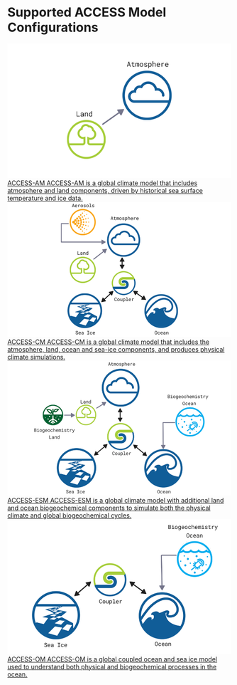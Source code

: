 # <div class="highlight-bg">Supported ACCESS Model Configurations</div>

<div class="card-container" style="flex-direction: column">
    <a href="access-am/" class="rectangular-card default-text-color" style="height:10em;">
            <div class="rectangular-card-image-container">
                <img src="../../assets/model-config-logos/configurations-without-titles/access-am.png" class="image-background img-cover"></img> 
            </div>
            <div class="rectangular-card-text-container">
                <span class="bold" >ACCESS-AM</span>
                <span>
                    ACCESS-AM is a global climate model that includes atmosphere and land components, driven by historical sea surface temperature and ice data.
                </span>
            </div>
    </a>
     <a href="access-cm/" class="rectangular-card default-text-color" style="height:10em;">
            <div class="rectangular-card-image-container">
                <img src="../../assets/model-config-logos/configurations-without-titles/access-cm.png" class="image-background img-cover"></img> 
            </div>
            <div class="rectangular-card-text-container">
                <span class="bold" >ACCESS-CM</span>
                <span>
                    ACCESS-CM is a global climate model that includes the atmosphere, land, ocean and sea-ice components, and produces physical climate simulations.
                </span>
            </div>
    </a>
    <a href="access-esm/" class="rectangular-card default-text-color" style="height:10em;">
            <div class="rectangular-card-image-container">
                <img src="../../assets/model-config-logos/configurations-without-titles/access-esm.png" class="image-background img-cover"></img> 
            </div>
            <div class="rectangular-card-text-container">
                <span class="bold" >ACCESS-ESM</span>
                <span>
                    ACCESS-ESM is a global climate model with additional land and ocean biogeochemical components to simulate both the physical climate and global biogeochemical cycles.
                </span>
            </div>
    </a>
    <a href="access-om/" class="rectangular-card default-text-color" style="height:10em;">
            <div class="rectangular-card-image-container">
                <img src="../../assets/model-config-logos/configurations-without-titles/access-om.png" class="image-background img-cover"></img> 
            </div>
            <div class="rectangular-card-text-container">
                <span class="bold" >ACCESS-OM</span>
                <span>
                    ACCESS-OM is a global coupled ocean and sea ice model used to understand both physical and biogeochemical processes in the ocean.
                </span>
            </div>
    </a>
</div>